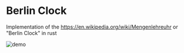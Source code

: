 # Berlin Clock
Implementation of the https://en.wikipedia.org/wiki/Mengenlehreuhr or "Berlin Clock" in rust

![demo](https://i.imgur.com/exinRLO.gif)
